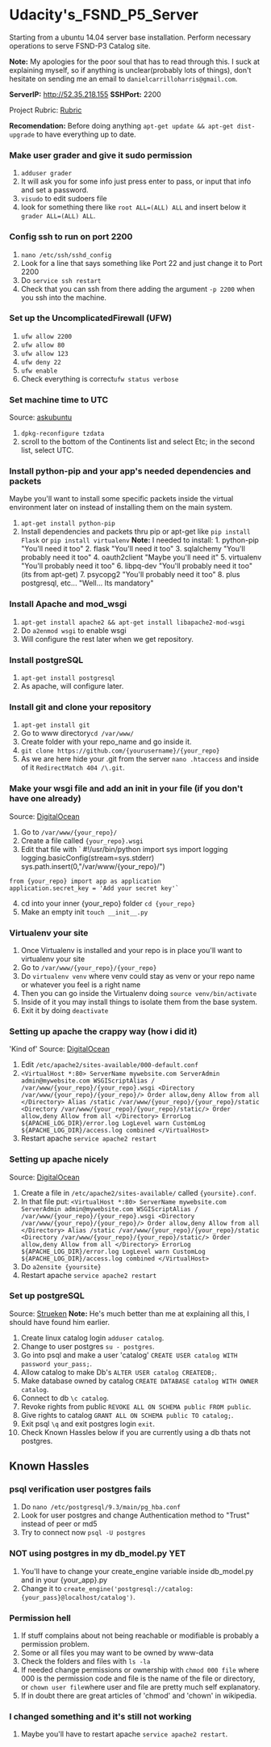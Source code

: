 # Udacity's_FSND_P5_Server

Starting from a ubuntu 14.04 server base installation. Perform necessary
operations to serve FSND-P3 Catalog site.

**Note:** My apologies for the poor soul that has to read through this. I suck at explaining myself, so if anything is unclear(probably lots of things), don't hesitate on sending me an email to `danielcarrilloharris@gmail.com`.

**ServerIP:** http://52.35.218.155
**SSHPort:** 2200

Project Rubric: [Rubric][1]

**Recomendation:** Before doing anything `apt-get update && apt-get dist-upgrade` to have everything up to date.

### Make user grader and give it sudo permission

  1. `adduser grader`
  2. It will ask you for some info just press enter to pass, or input that info and set a password.
  3. `visudo` to edit sudoers file
  4. look for something there like `root ALL=(ALL) ALL` and insert below it `grader ALL=(ALL) ALL`.

### Config ssh to run on port 2200

  1. `nano /etc/ssh/sshd_config`
  2. Look for a line that says something like Port 22 and just change it to Port 2200
  3. Do `service ssh restart`
  4. Check that you can ssh from there adding the argument `-p 2200` when you ssh into the machine.

### Set up the UncomplicatedFirewall (UFW)

  1. `ufw allow 2200`
  2. `ufw allow 80`
  3. `ufw allow 123`
  4. `ufw deny 22`
  5. `ufw enable`
  6. Check everything is correct`ufw status verbose`

### Set machine time to UTC
Source: [askubuntu][2]

  1. `dpkg-reconfigure tzdata`
  2. scroll to the bottom of the Continents list and select Etc; in the second list, select UTC.

### Install python-pip and your app's needed dependencies and packets
Maybe you'll want to install some specific packets inside the virtual environment
later on instead of installing them on the main system.
  1. `apt-get install python-pip`
  2. Install dependencies and packets thru pip or apt-get like `pip install Flask` or `pip install virtualenv`
  **Note:** I needed to install:
    1. python-pip "You'll need it too"
    2. flask "You'll need it too"
    3. sqlalchemy "You'll probably need it too"
    4. oauth2client "Maybe you'll need it"
    5. virtualenv "You'll probably need it too"
    6. libpq-dev "You'll probably need it too" (its from apt-get)
    7. psycopg2 "You'll probably need it too"
    8. plus postgresql, etc... "Well... Its mandatory"

### Install Apache and mod_wsgi

  1. `apt-get install apache2 && apt-get install libapache2-mod-wsgi`
  2. Do `a2enmod wsgi` to enable wsgi
  3. Will configure the rest later when we get repository.

### Install postgreSQL
  1. `apt-get install postgresql`
  2. As apache, will configure later.

### Install git and clone your repository

  1. `apt-get install git`
  2. Go to www directory`cd /var/www/`
  3. Create folder with your repo_name and go inside it.
  4. `git clone https://github.com/{yourusername}/{your_repo}`
  5. As we are here hide your .git from the server `nano .htaccess` and
  inside of it `RedirectMatch 404 /\.git`.

### Make your wsgi file and add an __init__ in your file (if you don't have one already)
Source: [DigitalOcean][3]

  1. Go to `/var/www/{your_repo}/`
  2. Create a file called `{your_repo}.wsgi`
  3. Edit that file with
  ` #!/usr/bin/python
    import sys
    import logging
    logging.basicConfig(stream=sys.stderr)
    sys.path.insert(0,"/var/www/{your_repo}/")

    from {your_repo} import app as application
    application.secret_key = 'Add your secret key'`
  4. cd into your inner {your_repo} folder `cd {your_repo}`
  5. Make an empty init `touch __init__.py`

### Virtualenv your site
  1. Once Virtualenv is installed and your repo is in place you'll want to virtualenv your site
  2. Go to `/var/www/{your_repo}/{your_repo}`
  3. Do `virtualenv venv` where venv could stay as venv or your repo name or whatever you feel is a right name
  4. Then you can go inside the Virtualenv doing `source venv/bin/activate`
  5. Inside of it you may install things to isolate them from the base system.
  6. Exit it by doing `deactivate`

### Setting up apache the crappy way (how i did it)
'Kind of' Source: [DigitalOcean][3]

  1. Edit `/etc/apache2/sites-available/000-default.conf`
  2. `<VirtualHost *:80>
		    ServerName mywebsite.com
		    ServerAdmin admin@mywebsite.com
		    WSGIScriptAlias / /var/www/{your_repo}/{your_repo}.wsgi
		    <Directory /var/www/{your_repo}/{your_repo}/>
			     Order allow,deny
			      Allow from all
		    </Directory>
		    Alias /static /var/www/{your_repo}/{your_repo}/static
		    <Directory /var/www/{your_repo}/{your_repo}/static/>
			     Order allow,deny
			     Allow from all
		    </Directory>
		    ErrorLog ${APACHE_LOG_DIR}/error.log
		    LogLevel warn
		    CustomLog ${APACHE_LOG_DIR}/access.log combined
      </VirtualHost>`
  3. Restart apache `service apache2 restart`

### Setting up apache nicely
Source: [DigitalOcean][3]
  1. Create a file in `/etc/apache2/sites-available/` called `{yoursite}.conf`.
  2. In that file put:
    `<VirtualHost *:80>
        ServerName mywebsite.com
        ServerAdmin admin@mywebsite.com
        WSGIScriptAlias / /var/www/{your_repo}/{your_repo}.wsgi
        <Directory /var/www/{your_repo}/{your_repo}/>
           Order allow,deny
            Allow from all
        </Directory>
        Alias /static /var/www/{your_repo}/{your_repo}/static
        <Directory /var/www/{your_repo}/{your_repo}/static/>
           Order allow,deny
           Allow from all
        </Directory>
        ErrorLog ${APACHE_LOG_DIR}/error.log
        LogLevel warn
        CustomLog ${APACHE_LOG_DIR}/access.log combined
      </VirtualHost>`
  3. Do `a2ensite {yoursite}`
  4. Restart apache `service apache2 restart`

### Set up postgreSQL
Source: [Strueken][4]
**Note:** He's much better than me at explaining all this, I should have found him earlier.

  1. Create linux catalog login `adduser catalog`.
  2. Change to user postgres `su - postgres`.
  3. Go into psql and make a user 'catalog' `CREATE USER catalog WITH password your_pass;`.
  4. Allow catalog to make Db's `ALTER USER catalog CREATEDB;`.
  5. Make database owned by catalog `CREATE DATABASE catalog WITH OWNER catalog`.
  6. Connect to db `\c catalog`.
  7. Revoke rights from public `REVOKE ALL ON SCHEMA public FROM public`.
  8. Give rights to catalog `GRANT ALL ON SCHEMA public TO catalog;`.
  9. Exit psql `\q` and exit postgres login `exit`.
  10. Check Known Hassles below if you are currently using a db thats not postgres.



## Known Hassles

### psql verification user postgres fails

  1. Do `nano /etc/postgresql/9.3/main/pg_hba.conf`
  2. Look for user postgres and change Authentication method to "Trust" instead of peer or md5
  3. Try to connect now `psql -U postgres`

### NOT using postgres in my db_model.py YET

  1. You'll have to change your create_engine variable inside db_model.py and in your {your_app}.py
  2. Change it to `create_engine('postgresql://catalog:{your_pass}@localhost/catalog')`.

### Permission hell

  1. If stuff complains about not being reachable or modifiable is probably a permission problem.
  3. Some or all files you may want to be owned by www-data
  3. Check the folders and files with `ls -la`
  4. If needed change permissions or ownership with `chmod 000 file` where 000 is the permission code and file is the name of the file or directory, or `chown user file`where user and file are pretty much self explanatory.
  5. If in doubt there are great articles of 'chmod' and 'chown' in wikipedia.

### I changed something and it's still not working
  1. Maybe you'll have to restart apache `service apache2 restart`.


[1]:https://docs.google.com/document/d/1J0gpbuSlcFa2IQScrTIqI6o3dice-9T7v8EDNjJDfUI/pub?embedded=true "Project Rubric"
[2]:http://askubuntu.com/questions/138423/how-do-i-change-my-timezone-to-utc-gmt "Change timezone to UTC"
[3]:https://www.digitalocean.com/community/tutorials/how-to-deploy-a-flask-application-on-an-ubuntu-vps "Flask Apache WSGI"
[4]:https://raw.githubusercontent.com/stueken/FSND-P5_Linux-Server-Configuration/master/README.md "Awesome tutorial to do all this"  
